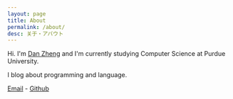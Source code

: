 ```yaml
---
layout: page
title: About
permalink: /about/
desc: 关于・アバウト
---
```

Hi. I'm [Dan Zheng](http://danzheng.me) and I'm currently studying Computer Science at Purdue University.

I blog about programming and language.

[Email](mailto:zheng321@purdue.edu) -
[Github](https://github.com/Dan-Zheng)
